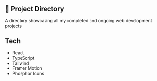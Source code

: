 ## 📒 Project Directory

A directory showcasing all my completed and ongoing web development projects.

## Tech

- React
- TypeScript
- Tailwind
- Framer Motion
- Phosphor Icons
